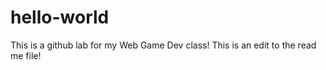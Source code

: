 # hello-world
This is a github lab for my Web Game Dev class!
This is an edit to the read me file! 
